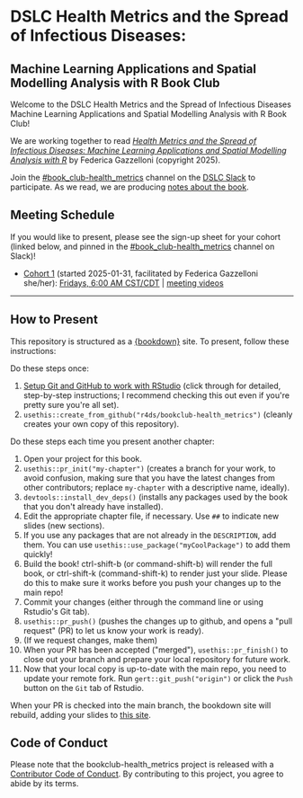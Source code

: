 # DSLC Health Metrics and the Spread of Infectious Diseases:
## Machine Learning Applications and Spatial Modelling Analysis with R Book Club

Welcome to the DSLC Health Metrics and the Spread of Infectious Diseases Machine Learning Applications and Spatial Modelling Analysis with R Book Club!

We are working together to read [_Health Metrics and the Spread of Infectious Diseases: Machine Learning Applications and Spatial Modelling Analysis with R_](https://bookdown.org/fede_gazzelloni/hmsidR/) by Federica Gazzelloni (copyright 2025).

Join the [#book_club-health_metrics](https://dslcio.slack.com/archives/C07L4FT9QN8) channel on the [DSLC Slack](https://dslc.io/join) to participate.
As we read, we are producing [notes about the book](https://dslc.io/health_metrics).

## Meeting Schedule

If you would like to present, please see the sign-up sheet for your cohort (linked below, and pinned in the [#book_club-health_metrics](https://dslcio.slack.com/archives/C07L4FT9QN8) channel on Slack)!

- [Cohort 1](https://docs.google.com/spreadsheets/d/1wBpJqWEmf_vS2E14f6NkEMdf0Lh_YDaAMv5yTVAc6SU/edit?usp=sharing) (started 2025-01-31, facilitated by Federica Gazzelloni she/her): [Fridays, 6:00 AM CST/CDT](https://www.timeanddate.com/worldclock/converter.html?iso=20250124T100000&p1=24&p2=1440&p3=215) | [meeting videos](https://www.youtube.com/playlist?list=PL3x6DOfs2NGgCcaYkhe5uPhw9iDIJUeZI)

<hr>


## How to Present

This repository is structured as a [{bookdown}](https://CRAN.R-project.org/package=bookdown) site.
To present, follow these instructions:

Do these steps once:

1. [Setup Git and GitHub to work with RStudio](https://github.com/r4ds/bookclub-setup) (click through for detailed, step-by-step instructions; I recommend checking this out even if you're pretty sure you're all set).
2. `usethis::create_from_github("r4ds/bookclub-health_metrics")` (cleanly creates your own copy of this repository).

Do these steps each time you present another chapter:

1. Open your project for this book.
2. `usethis::pr_init("my-chapter")` (creates a branch for your work, to avoid confusion, making sure that you have the latest changes from other contributors; replace `my-chapter` with a descriptive name, ideally).
3. `devtools::install_dev_deps()` (installs any packages used by the book that you don't already have installed).
4. Edit the appropriate chapter file, if necessary. Use `##` to indicate new slides (new sections).
5. If you use any packages that are not already in the `DESCRIPTION`, add them. You can use `usethis::use_package("myCoolPackage")` to add them quickly!
6. Build the book! ctrl-shift-b (or command-shift-b) will render the full book, or ctrl-shift-k (command-shift-k) to render just your slide. Please do this to make sure it works before you push your changes up to the main repo!
7. Commit your changes (either through the command line or using Rstudio's Git tab).
8. `usethis::pr_push()` (pushes the changes up to github, and opens a "pull request" (PR) to let us know your work is ready).
9. (If we request changes, make them)
10. When your PR has been accepted ("merged"), `usethis::pr_finish()` to close out your branch and prepare your local repository for future work.
11. Now that your local copy is up-to-date with the main repo, you need to update your remote fork. Run `gert::git_push("origin")` or click the `Push` button on the `Git` tab of Rstudio.

When your PR is checked into the main branch, the bookdown site will rebuild, adding your slides to [this site](https://dslc.io/health_metrics).


## Code of Conduct

Please note that the bookclub-health_metrics project is released with a [Contributor Code of Conduct](https://contributor-covenant.org/version/2/1/CODE_OF_CONDUCT.html). By contributing to this project, you agree to abide by its terms.
